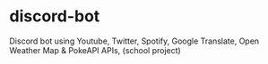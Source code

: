 # discord-bot
Discord bot using Youtube, Twitter, Spotify, Google Translate, Open Weather Map &amp; PokeAPI APIs, (school project)
